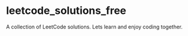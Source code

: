 # leetcode_solutions_free
A collection of LeetCode solutions. Lets learn and enjoy coding together.
